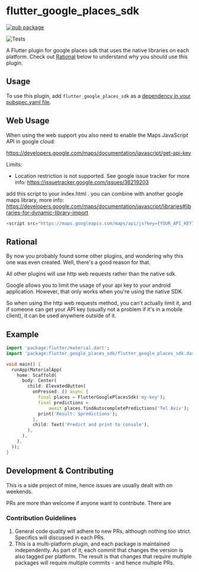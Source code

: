 # flutter_google_places_sdk

[![pub package](https://img.shields.io/pub/v/flutter_google_places_sdk.svg)](https://pub.dartlang.org/packages/flutter_google_places_sdk)

![Tests](https://github.com/matanshukry/flutter_google_places_sdk/actions/workflows/tests.yml/badge.svg)

A Flutter plugin for google places sdk that uses the native libraries on each platform.
Check out [Rational](##RATIONAL) below to understand why you should use this plugin.

## Usage

To use this plugin, add `flutter_google_places_sdk` as a [dependency in your pubspec.yaml file](https://flutter.dev/platform-plugins/).

## Web Usage

When using the web support you also need to enable the Maps JavaScript API in google cloud:

https://developers.google.com/maps/documentation/javascript/get-api-key

Limits:
* Location restriction is not supported. See google issue tracker for more info: https://issuetracker.google.com/issues/36219203

add this script to your index.html . you can combine with another google maps library, more info: https://developers.google.com/maps/documentation/javascript/libraries#libraries-for-dynamic-library-import

```dart
<script src="https://maps.googleapis.com/maps/api/js?key={YOUR_API_KEY}&libraries=places&callback=initMap"></script>
```

## Rational

By now you probably found some other plugins, and wondering why this one was even created.
Well, there's a good reason for that.

All other plugins will use http web requests rather than the native sdk.

Google allows you to limit the usage of your api key to your android application.
However, that only works when you're using the native SDK.

So when using the http web requests method, you can't actually limit it,
and if someone can get your API key (usually not a problem if it's in a mobile client),
it can be used anywhere outside of it.

## Example

``` dart
import 'package:flutter/material.dart';
import 'package:flutter_google_places_sdk/flutter_google_places_sdk.dart';

void main() {
  runApp(MaterialApp(
    home: Scaffold(
      body: Center(
        child: ElevatedButton(
          onPressed: () async {
            final places = FlutterGooglePlacesSdk('my-key');
            final predictions =
                await places.findAutocompletePredictions('Tel Aviv');
            print('Result: $predictions');
          },
          child: Text('Predict and print to console'),
        ),
      ),
    ),
  ));
}

```

## Development & Contributing

This is a side project of mine, hence issues are usually dealt with on weekends.

PRs are more than welcome if anyone want to contribute. There are 

### Contribution Guidelines

1. General code quality will adhere to new PRs, although nothing too strict. Specifics will discussed in each PRs.
2. This is a multi-platform plugin, and each package is maintained independently. As part of it, each commit that changes the version is also tagged per platform. 
   The result is that changes that require multiple packages will require multiple commits - and hence multiple PRs.

